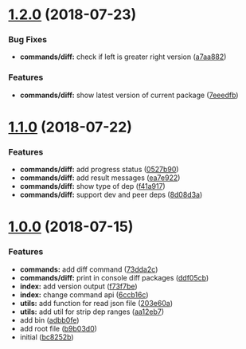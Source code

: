<a name="1.2.0"></a>
# [1.2.0](https://github.com/yarastqt/package-differ/compare/v1.1.0...v1.2.0) (2018-07-23)


### Bug Fixes

* **commands/diff:** check if left is greater right version ([a7aa882](https://github.com/yarastqt/package-differ/commit/a7aa882))


### Features

* **commands/diff:** show latest version of current package ([7eeedfb](https://github.com/yarastqt/package-differ/commit/7eeedfb))



<a name="1.1.0"></a>
# [1.1.0](https://github.com/yarastqt/package-differ/compare/v1.0.0...v1.1.0) (2018-07-22)


### Features

* **commands/diff:** add progress status ([0527b90](https://github.com/yarastqt/package-differ/commit/0527b90))
* **commands/diff:** add result messages ([ea7e922](https://github.com/yarastqt/package-differ/commit/ea7e922))
* **commands/diff:** show type of dep ([f41a917](https://github.com/yarastqt/package-differ/commit/f41a917))
* **commands/diff:** support dev and peer deps ([8d08d3a](https://github.com/yarastqt/package-differ/commit/8d08d3a))



<a name="1.0.0"></a>
# [1.0.0](https://github.com/yarastqt/package-differ/compare/bc8252b...v1.0.0) (2018-07-15)


### Features

* **commands:** add diff command ([73dda2c](https://github.com/yarastqt/package-differ/commit/73dda2c))
* **commands/diff:** print in console diff packages ([ddf05cb](https://github.com/yarastqt/package-differ/commit/ddf05cb))
* **index:** add version output ([f73f7be](https://github.com/yarastqt/package-differ/commit/f73f7be))
* **index:** change command api ([6ccb16c](https://github.com/yarastqt/package-differ/commit/6ccb16c))
* **utils:** add function for read json file ([203e60a](https://github.com/yarastqt/package-differ/commit/203e60a))
* **utils:** add util for strip dep ranges ([aa12eb7](https://github.com/yarastqt/package-differ/commit/aa12eb7))
* add bin ([adbb0fe](https://github.com/yarastqt/package-differ/commit/adbb0fe))
* add root file ([b9b03d0](https://github.com/yarastqt/package-differ/commit/b9b03d0))
* initial ([bc8252b](https://github.com/yarastqt/package-differ/commit/bc8252b))



